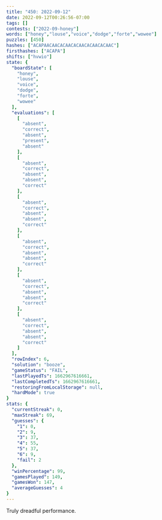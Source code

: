 ```yaml
---
title: "450: 2022-09-12"
date: 2022-09-12T00:26:56-07:00
tags: []
contests: ["2022-09-honey"]
words: ["honey","louse","voice","dodge","forte","wowee"]
puzzles: [450]
hashes: ["ACAPAACAACACAACACAACACAACACAAC"]
firsthashes: ["ACAPA"]
shifts: ["hvwio"]
state: {
  "boardState": [
    "honey",
    "louse",
    "voice",
    "dodge",
    "forte",
    "wowee"
  ],
  "evaluations": [
    [
      "absent",
      "correct",
      "absent",
      "present",
      "absent"
    ],
    [
      "absent",
      "correct",
      "absent",
      "absent",
      "correct"
    ],
    [
      "absent",
      "correct",
      "absent",
      "absent",
      "correct"
    ],
    [
      "absent",
      "correct",
      "absent",
      "absent",
      "correct"
    ],
    [
      "absent",
      "correct",
      "absent",
      "absent",
      "correct"
    ],
    [
      "absent",
      "correct",
      "absent",
      "absent",
      "correct"
    ]
  ],
  "rowIndex": 6,
  "solution": "booze",
  "gameStatus": "FAIL",
  "lastPlayedTs": 1662967616661,
  "lastCompletedTs": 1662967616661,
  "restoringFromLocalStorage": null,
  "hardMode": true
}
stats: {
  "currentStreak": 0,
  "maxStreak": 69,
  "guesses": {
    "1": 0,
    "2": 9,
    "3": 37,
    "4": 55,
    "5": 37,
    "6": 9,
    "fail": 2
  },
  "winPercentage": 99,
  "gamesPlayed": 149,
  "gamesWon": 147,
  "averageGuesses": 4
}
---
```


<!-- more -->
Truly dreadful performance.

